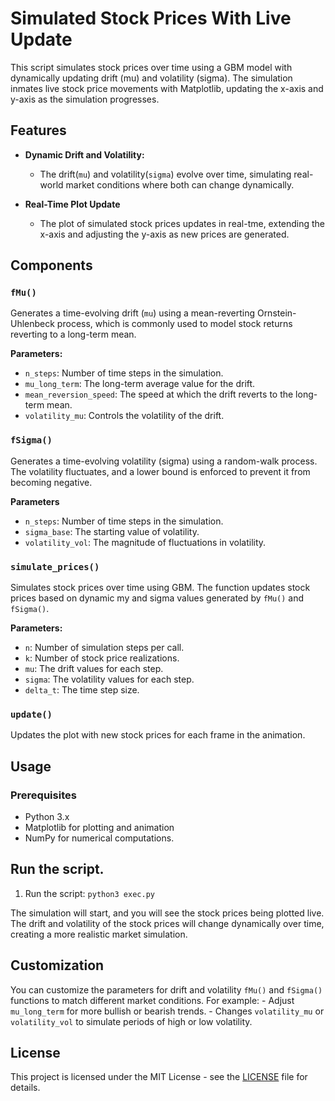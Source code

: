  # Simulated Stock Prices With Live Update

This script simulates stock prices over time using a GBM model with dynamically updating drift (mu) and volatility (sigma). The simulation inmates live stock price movements with Matplotlib, updating the x-axis and y-axis as the simulation progresses.

## Features

- **Dynamic Drift and Volatility:**
    - The drift(`mu`) and volatility(`sigma`) evolve over time, simulating real-world market conditions where both can change dynamically.

- **Real-Time Plot Update**
    - The plot of simulated stock prices updates in real-tme, extending the x-axis and adjusting the y-axis as new prices are generated.

## Components

### `fMu()`

Generates a time-evolving drift (`mu`) using a mean-reverting Ornstein-Uhlenbeck process, which is commonly used to model stock returns reverting to a long-term mean.

**Parameters:**

- `n_steps`: Number of time steps in the simulation.
- `mu_long_term`: The long-term average value for the drift.
- `mean_reversion_speed`: The speed at which the drift reverts to the long-term mean.
- `volatility_mu`: Controls the volatility of the drift.

### `fSigma()`

Generates a time-evolving volatility (sigma) using a random-walk process. The volatility fluctuates, and a lower bound is enforced to prevent it from becoming negative.

**Parameters**

- `n_steps`: Number of time steps in the simulation.
- `sigma_base`: The starting value of volatility.
- `volatility_vol`: The magnitude of fluctuations in volatility.

### `simulate_prices()`

Simulates stock prices over time using GBM. The function updates stock prices based on dynamic my and sigma values generated by `fMu()` and `fSigma()`.

**Parameters:**

- `n`: Number of simulation steps per call.
- `k`: Number of stock price realizations.
- `mu`: The drift values for each step.
- `sigma`: The volatility values for each step.
- `delta_t`: The time step size.

### `update()`

Updates the plot with new stock prices for each frame in the animation.

## Usage

### Prerequisites

- Python 3.x
- Matplotlib for plotting and animation
- NumPy for numerical computations.

## Run the script.

1. Run the script: `python3 exec.py`

The simulation will start, and you will see the stock prices being plotted live. The drift and volatility of the stock prices will change dynamically over time, creating a more realistic market simulation.

## Customization

You can customize the parameters for drift and volatility `fMu()` and `fSigma()` functions to match different market conditions. For example:
    - Adjust `mu_long_term` for more bullish or bearish trends.
    - Changes `volatility_mu` or `volatility_vol` to simulate periods of high or low volatility.

## License

This project is licensed under the MIT License - see the [LICENSE](LICENSE) file for details.

